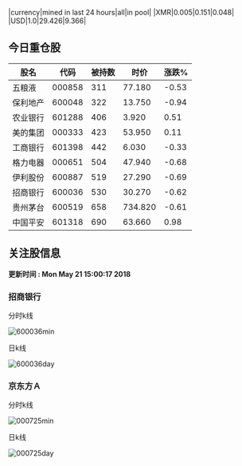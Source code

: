 |currency|mined in last 24 hours|all|in pool|
|XMR|0.005|0.151|0.048|
|USD|1.0|29.426|9.366|

## 今日重仓股 

|股名|代码|被持数|时价|涨跌%|
|---|---|---|---|---|
|五粮液|000858|311|77.180|-0.53|
|保利地产|600048|322|13.750|-0.94|
|农业银行|601288|406|3.920|0.51|
|美的集团|000333|423|53.950|0.11|
|工商银行|601398|442|6.030|-0.33|
|格力电器|000651|504|47.940|-0.68|
|伊利股份|600887|519|27.290|-0.69|
|招商银行|600036|530|30.270|-0.62|
|贵州茅台|600519|658|734.820|-0.61|
|中国平安|601318|690|63.660|0.98|

## 关注股信息
**更新时间 : Mon May 21 15:00:17 2018**
### 招商银行 
分时k线

![600036min](http://image.sinajs.cn/newchart/min/n/sh600036.gif)

日k线

![600036day](http://image.sinajs.cn/newchart/daily/n/sh600036.gif)

### 京东方Ａ 
分时k线

![000725min](http://image.sinajs.cn/newchart/min/n/sz000725.gif)

日k线

![000725day](http://image.sinajs.cn/newchart/daily/n/sz000725.gif)
